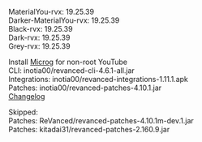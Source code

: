 MaterialYou-rvx: 19.25.39  
Darker-MaterialYou-rvx: 19.25.39  
Black-rvx: 19.25.39  
Dark-rvx: 19.25.39  
Grey-rvx: 19.25.39  

Install [Microg](https://github.com/ReVanced/GmsCore/releases) for non-root YouTube  
CLI: inotia00/revanced-cli-4.6.1-all.jar  
Integrations: inotia00/revanced-integrations-1.11.1.apk  
Patches: inotia00/revanced-patches-4.10.1.jar  
[Changelog](https://github.com/inotia00/revanced-patches/releases/tag/v4.10.1)  

Skipped:  
Patches: ReVanced/revanced-patches-4.10.1m-dev.1.jar  
Patches: kitadai31/revanced-patches-2.160.9.jar    
